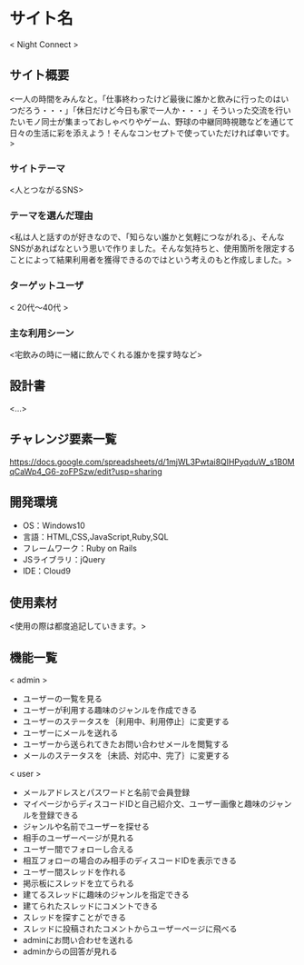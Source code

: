 # サイト名
< Night Connect >

## サイト概要
<一人の時間をみんなと。「仕事終わったけど最後に誰かと飲みに行ったのはいつだろう・・・」「休日だけど今日も家で一人か・・・」そういった交流を行いたいモノ同士が集まっておしゃべりやゲーム、野球の中継同時視聴などを通じて日々の生活に彩を添えよう！そんなコンセプトで使っていただければ幸いです。>

### サイトテーマ
<人とつながるSNS>

### テーマを選んだ理由
<私は人と話すのが好きなので、「知らない誰かと気軽につながれる」、そんなSNSがあればなという思いで作りました。そんな気持ちと、使用箇所を限定することによって結果利用者を獲得できるのではという考えのもと作成しました。>

### ターゲットユーザ
< 20代～40代 >

### 主な利用シーン
<宅飲みの時に一緒に飲んでくれる誰かを探す時など>

## 設計書
<...>

## チャレンジ要素一覧
<https://docs.google.com/spreadsheets/d/1mjWL3Pwtai8QlHPyqduW_s1B0MqCaWp4_G6-zoFPSzw/edit?usp=sharing>

## 開発環境
- OS：Windows10
- 言語：HTML,CSS,JavaScript,Ruby,SQL
- フレームワーク：Ruby on Rails
- JSライブラリ：jQuery
- IDE：Cloud9

## 使用素材
<使用の際は都度追記していきます。>

## 機能一覧
< admin >
- ユーザーの一覧を見る
- ユーザーが利用する趣味のジャンルを作成できる
- ユーザーのステータスを｛利用中、利用停止｝に変更する
- ユーザーにメールを送れる
- ユーザーから送られてきたお問い合わせメールを閲覧する
- メールのステータスを｛未読、対応中、完了｝に変更する

< user >
- メールアドレスとパスワードと名前で会員登録
- マイページからディスコードIDと自己紹介文、ユーザー画像と趣味のジャンルを登録できる
- ジャンルや名前でユーザーを探せる
- 相手のユーザーページが見れる
- ユーザー間でフォローし合える
- 相互フォローの場合のみ相手のディスコードIDを表示できる
- ユーザー間スレッドを作れる
- 掲示板にスレッドを立てられる
- 建てるスレッドに趣味のジャンルを指定できる
- 建てられたスレッドにコメントできる
- スレッドを探すことができる
- スレッドに投稿されたコメントからユーザーページに飛べる
- adminにお問い合わせを送れる
- adminからの回答が見れる